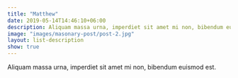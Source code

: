 ```yaml
---
title: "Matthew"
date: 2019-05-14T14:46:10+06:00
description: Aliquam massa urna, imperdiet sit amet mi non, bibendum euismod est.
image: "images/masonary-post/post-2.jpg"
layout: list-description
show: true
---
```


Aliquam massa urna, imperdiet sit amet mi non, bibendum euismod est.

